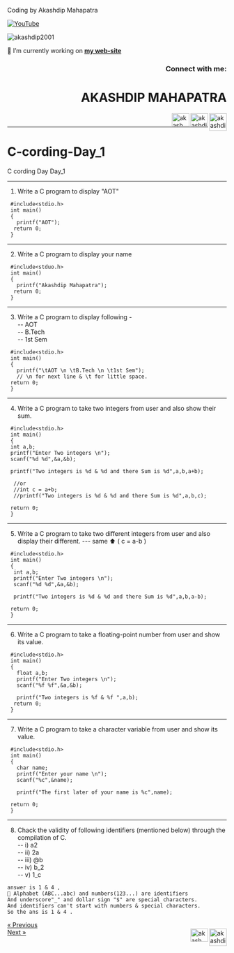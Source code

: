 Coding by Akashdip Mahapatra

[![YouTube](https://yt3.ggpht.com/7tPHyFi7-QyTnhpc484ZzTuRp0fZSY-CUuykvzuKdKYIwt0fmw98SWMqwRy_7pZ6LQzEYJlvXA=s88-c-k-c0x00ffffff-no-rj-mo)](https://www.youtube.com/channel/UCxvmp634YDc41xCWOdvWqoQ)

<p align="left"> <img src="https://komarev.com/ghpvc/?username=akashdip2001&label=Profile%20views&color=0e75b6&style=flat" alt="akashdip2001" /> </p>

 🔭 I’m currently working on [**my web-site**](https://akashdip2001.github.io/linktree/)
 <h3 align="right">Connect with me:</h3>
 
<h1 align="right">AKASHDIP MAHAPATRA</h1>
<p align="right">

 <a href="https://akashdip2001.github.io/linktree/" target="blank"><img align="right" src="https://yt3.ggpht.com/7tPHyFi7-QyTnhpc484ZzTuRp0fZSY-CUuykvzuKdKYIwt0fmw98SWMqwRy_7pZ6LQzEYJlvXA=s88-c-k-c0x00ffffff-no-rj-mo" alt="akashdip2001" height="40" width="40" /></a>
<a href="https://linkedin.com/in/akashdip-mahapatra-330687204" target="blank"><img align="right" src="https://raw.githubusercontent.com/rahuldkjain/github-profile-readme-generator/master/src/images/icons/Social/linked-in-alt.svg" alt="akashdip-mahapatra-330687204" height="30" width="40" /></a>
<a href="https://www.youtube.com/c/akash aot" target="blank"><img align="right" src="https://raw.githubusercontent.com/rahuldkjain/github-profile-readme-generator/master/src/images/icons/Social/youtube.svg" alt="akash aot" height="30" width="40" /></a>


</p>
<br/>

---
# C-cording-Day_1
C cording Day Day_1 

---
1) Write a C program to display "AOT"
```
 #include<stdio.h>
 int main()
 {
   printf("AOT");
  return 0;
 }
 ```
 ---
 2) Write a C program to display your name
 ```
  #include<stduo.h>
  int main()
  {
    printf("Akashdip Mahapatra");
   return 0;
  }
```
---
3) Write a C program to display following - <br/>
  -- AOT <br/>
  -- B.Tech <br/>
  -- 1st Sem <br/>
```
 #include<stdio.h>
 int main()
 {
   printf("\tAOT \n \tB.Tech \n \t1st Sem"); 
   // \n for next line & \t for little space.
 return 0;
 }
```
---
4) Write a C program to take two integers from user and also show their sum.   
```
 #include<stdio.h>
 int main()
 {
 int a,b;
 printf("Enter Two integers \n");
 scanf("%d %d",&a,&b);
   
 printf("Two integers is %d & %d and there Sum is %d",a,b,a+b);
       
  //or
  //int c = a+b;
  //printf("Two integers is %d & %d and there Sum is %d",a,b,c);
       
 return 0;
 }
```
---
5) Write a C program to take two different integers from user and also display their different. --- same ⬆️ ( c = a-b )
```
 #include<stdio.h>
 int main()
 {
  int a,b;
  printf("Enter Two integers \n");
  scanf("%d %d",&a,&b);
   
  printf("Two integers is %d & %d and there Sum is %d",a,b,a-b);
       
 return 0;
 }
```
---
6) Write a C program to take a floating-point number from user and show its value.
``` 
 #include<stdio.h>
 int main()
 {
   float a,b;
   printf("Enter Two integers \n");
   scanf("%f %f",&a,&b);
 
   printf("Two integers is %f & %f ",a,b);
  return 0;
 }
```
---
7) Write a C program to take a character variable from user and show its value.
```
 #include<stdio.h>
 int main()
 {
   char name;
   printf("Enter your name \n");
   scanf("%c",&name);
       
   printf("The first later of your name is %c",name);
              
 return 0;
 }
```
---
8) Chack the validity of following identifiers (mentioned below) through the compilation of C. <br/>
      -- i)   a2 <br/>
      -- ii)  2a <br/>
      -- iii) @b <br/>
      -- iv)  b_2 <br/>
      -- v)   1_c <br/>
```
answer is 1 & 4 , 
🌿 Alphabet (ABC...abc) and numbers(123...) are identifiers 
And underscore"_" and dollar sign "$" are special characters. 
And identifiers can't start with numbers & special characters.
So the ans is 1 & 4 .
```
<a href="https://www.youtube.com/c/akash aot" class="previous">&laquo; Previous</a> <br/>
<a href="https://akashdip2001.github.io/C-cording-Day_2/" class="next">Next &raquo;</a>
<a href="https://akashdip2001.github.io/linktree/" target="blank"><img align="right" src="https://yt3.ggpht.com/7tPHyFi7-QyTnhpc484ZzTuRp0fZSY-CUuykvzuKdKYIwt0fmw98SWMqwRy_7pZ6LQzEYJlvXA=s88-c-k-c0x00ffffff-no-rj-mo" alt="akashdip2001" height="40" width="40" /></a>
<a href="https://www.youtube.com/c/akash aot" target="blank"><img align="right" src="https://raw.githubusercontent.com/rahuldkjain/github-profile-readme-generator/master/src/images/icons/Social/youtube.svg" alt="akash aot" height="30" width="40" /></a>
